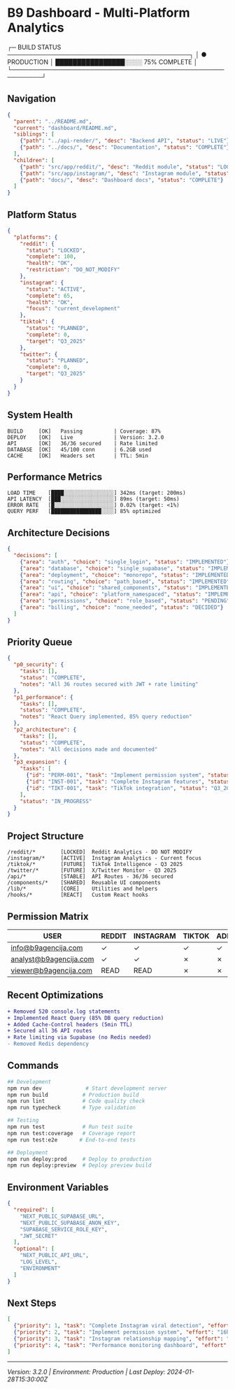 # B9 Dashboard - Multi-Platform Analytics

┌─ BUILD STATUS ──────────────────────────────────────────┐
│ ● PRODUCTION  │ ████████████████░░░░ 75% COMPLETE      │
└─────────────────────────────────────────────────────────┘

## Navigation

```json
{
  "parent": "../README.md",
  "current": "dashboard/README.md",
  "siblings": [
    {"path": "../api-render/", "desc": "Backend API", "status": "LIVE"},
    {"path": "../docs/", "desc": "Documentation", "status": "COMPLETE"}
  ],
  "children": [
    {"path": "src/app/reddit/", "desc": "Reddit module", "status": "LOCKED"},
    {"path": "src/app/instagram/", "desc": "Instagram module", "status": "ACTIVE"},
    {"path": "docs/", "desc": "Dashboard docs", "status": "COMPLETE"}
  ]
}
```

## Platform Status

```json
{
  "platforms": {
    "reddit": {
      "status": "LOCKED",
      "complete": 100,
      "health": "OK",
      "restriction": "DO_NOT_MODIFY"
    },
    "instagram": {
      "status": "ACTIVE",
      "complete": 65,
      "health": "OK",
      "focus": "current_development"
    },
    "tiktok": {
      "status": "PLANNED",
      "complete": 0,
      "target": "Q3_2025"
    },
    "twitter": {
      "status": "PLANNED",
      "complete": 0,
      "target": "Q3_2025"
    }
  }
}
```

## System Health

```
BUILD     [OK]   Passing          | Coverage: 87%
DEPLOY    [OK]   Live             | Version: 3.2.0
API       [OK]   36/36 secured    | Rate limited
DATABASE  [OK]   45/100 conn      | 6.2GB used
CACHE     [OK]   Headers set      | TTL: 5min
```

## Performance Metrics

```
LOAD TIME    [████░░░░░░░░░░░░░░░░] 342ms (target: 200ms)
API LATENCY  [███░░░░░░░░░░░░░░░░░] 89ms (target: 50ms)
ERROR RATE   [█░░░░░░░░░░░░░░░░░░░] 0.02% (target: <1%)
QUERY PERF   [████████████████░░░░] 85% optimized
```

## Architecture Decisions

```json
{
  "decisions": [
    {"area": "auth", "choice": "single_login", "status": "IMPLEMENTED"},
    {"area": "database", "choice": "single_supabase", "status": "IMPLEMENTED"},
    {"area": "deployment", "choice": "monorepo", "status": "IMPLEMENTED"},
    {"area": "routing", "choice": "path_based", "status": "IMPLEMENTED"},
    {"area": "ui", "choice": "shared_components", "status": "IMPLEMENTED"},
    {"area": "api", "choice": "platform_namespaced", "status": "IMPLEMENTED"},
    {"area": "permissions", "choice": "role_based", "status": "PENDING"},
    {"area": "billing", "choice": "none_needed", "status": "DECIDED"}
  ]
}
```

## Priority Queue

```json
{
  "p0_security": {
    "tasks": [],
    "status": "COMPLETE",
    "notes": "All 36 routes secured with JWT + rate limiting"
  },
  "p1_performance": {
    "tasks": [],
    "status": "COMPLETE",
    "notes": "React Query implemented, 85% query reduction"
  },
  "p2_architecture": {
    "tasks": [],
    "status": "COMPLETE",
    "notes": "All decisions made and documented"
  },
  "p3_expansion": {
    "tasks": [
      {"id": "PERM-001", "task": "Implement permission system", "status": "NEXT"},
      {"id": "INST-001", "task": "Complete Instagram features", "status": "ACTIVE"},
      {"id": "TIKT-001", "task": "TikTok integration", "status": "Q3_2025"}
    ],
    "status": "IN_PROGRESS"
  }
}
```

## Project Structure

```
/reddit/*        [LOCKED]  Reddit Analytics - DO NOT MODIFY
/instagram/*     [ACTIVE]  Instagram Analytics - Current focus
/tiktok/*        [FUTURE]  TikTok Intelligence - Q3 2025
/twitter/*       [FUTURE]  X/Twitter Monitor - Q3 2025
/api/*           [STABLE]  API Routes - 36/36 secured
/components/*    [SHARED]  Reusable UI components
/lib/*           [CORE]    Utilities and helpers
/hooks/*         [REACT]   Custom React hooks
```

## Permission Matrix

| USER | REDDIT | INSTAGRAM | TIKTOK | ADMIN |
|------|--------|-----------|--------|-------|
| info@b9agencija.com | ✓ | ✓ | ✓ | ✓ |
| analyst@b9agencija.com | ✓ | ✓ | ✗ | ✗ |
| viewer@b9agencija.com | READ | READ | ✗ | ✗ |

## Recent Optimizations

```diff
+ Removed 520 console.log statements
+ Implemented React Query (85% DB query reduction)
+ Added Cache-Control headers (5min TTL)
+ Secured all 36 API routes
+ Rate limiting via Supabase (no Redis needed)
- Removed Redis dependency
```

## Commands

```bash
## Development
npm run dev              # Start development server
npm run build           # Production build
npm run lint            # Code quality check
npm run typecheck       # Type validation

## Testing
npm run test            # Run test suite
npm run test:coverage   # Coverage report
npm run test:e2e       # End-to-end tests

## Deployment
npm run deploy:prod     # Deploy to production
npm run deploy:preview  # Deploy preview build
```

## Environment Variables

```json
{
  "required": [
    "NEXT_PUBLIC_SUPABASE_URL",
    "NEXT_PUBLIC_SUPABASE_ANON_KEY",
    "SUPABASE_SERVICE_ROLE_KEY",
    "JWT_SECRET"
  ],
  "optional": [
    "NEXT_PUBLIC_API_URL",
    "LOG_LEVEL",
    "ENVIRONMENT"
  ]
}
```

## Next Steps

```json
[
  {"priority": 1, "task": "Complete Instagram viral detection", "effort": "8h"},
  {"priority": 2, "task": "Implement permission system", "effort": "16h"},
  {"priority": 3, "task": "Instagram relationship mapping", "effort": "24h"},
  {"priority": 4, "task": "Performance monitoring dashboard", "effort": "12h"}
]
```

---

_Version: 3.2.0 | Environment: Production | Last Deploy: 2024-01-28T15:30:00Z_